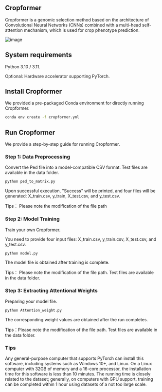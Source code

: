 ## Cropformer
Cropformer is a genomic selection method based on the architecture of Convolutional Neural Networks (CNNs) combined with a multi-head self-attention mechanism, which is used for crop phenotype prediction.

![image](https://github.com/user-attachments/assets/1d12ec0b-3342-4348-98a9-e3a8518fe73f)


## System requirements
Python 3.10 / 3.11.

Optional: Hardware accelerator supporting PyTorch.
## Install Cropformer

We provided a pre-packaged Conda environment for directly running Cropformer.

```bash
conda env create -f cropformer.yml
```
## Run Cropformer
We provide a step-by-step guide for running Cropformer.

### Step 1: Data Preprocessing
Convert the Ped file into a model-compatible CSV format. Test files are available in the data folder.

```bash
python ped_to_matrix.py
```
Upon successful execution, "Success" will be printed, and four files will be generated: X_train.csv, y_train, X_test.csv, and y_test.csv.

Tips： Please note the modification of the file path
### Step 2: Model Training
Train your own Cropformer.

You need to provide four input files: X_train.csv, y_train.csv, X_test.csv, and y_test.csv.

```bash
python model.py
```

The model file is obtained after training is complete.

Tips： Please note the modification of the file path. Test files are available in the data folder.

### Step 3: Extracting Attentional Weights

Preparing your model file.

```bash
python Attention_weight.py
```

The corresponding weight values are obtained after the run completes.

Tips：Please note the modification of the file path. Test files are available in the data folder.
### Tips
Any general-purpose computer that supports PyTorch can install this software, including systems such as Windows 10+, and Linux. On a Linux computer with 32GB of memory and a 16-core processor, the installation time for this software is less than 10 minutes. The running time is closely related to the dataset; generally, on computers with GPU support, training can be completed within 1 hour using datasets of a not too large scale.

